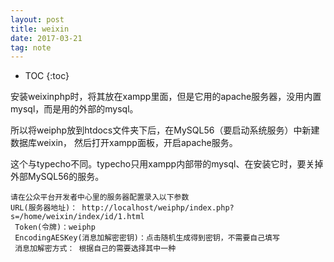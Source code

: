 ```yaml
---
layout: post
title: weixin
date: 2017-03-21
tag: note
---
```



* TOC 
{:toc}



安装weixinphp时，将其放在xampp里面，但是它用的apache服务器，没用内置mysql，而是用的外部的mysql。

所以将weiphp放到htdocs文件夹下后，在MySQL56（要启动系统服务）中新建数据库weixin，
然后打开xampp面板，开启apache服务。

这个与typecho不同。typecho只用xampp内部带的mysql、在安装它时，要关掉外部MySQL56的服务。


```
请在公众平台开发者中心里的服务器配置录入以下参数 
URL(服务器地址)： http://localhost/weiphp/index.php?s=/home/weixin/index/id/1.html
 Token(令牌)：weiphp
 EncodingAESKey(消息加解密密钥)：点击随机生成得到密钥，不需要自己填写
 消息加解密方式： 根据自己的需要选择其中一种 

```